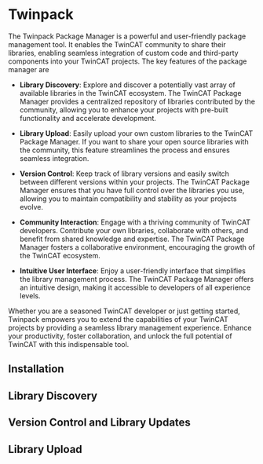 # Twinpack

The Twinpack Package Manager is a powerful and user-friendly package management tool. It enables the TwinCAT community to share their libraries, enabling seamless integration of custom code and third-party components into your TwinCAT projects. The key features of the package manager are

- **Library Discovery**: Explore and discover a potentially vast array of available libraries in the TwinCAT ecosystem. The TwinCAT Package Manager provides a centralized repository of libraries contributed by the community, allowing you to enhance your projects with pre-built functionality and accelerate development.

- **Library Upload**: Easily upload your own custom libraries to the TwinCAT Package Manager. If you want to share your open source libraries with the community, this feature streamlines the process and ensures seamless integration. 

- **Version Control**: Keep track of library versions and easily switch between different versions within your projects. The TwinCAT Package Manager ensures that you have full control over the libraries you use, allowing you to maintain compatibility and stability as your projects evolve.

- **Community Interaction**: Engage with a thriving community of TwinCAT developers. Contribute your own libraries, collaborate with others, and benefit from shared knowledge and expertise. The TwinCAT Package Manager fosters a collaborative environment, encouraging the growth of the TwinCAT ecosystem.

- **Intuitive User Interface**: Enjoy a user-friendly interface that simplifies the library management process. The TwinCAT Package Manager offers an intuitive design, making it accessible to developers of all experience levels.

Whether you are a seasoned TwinCAT developer or just getting started, Twinpack empowers you to extend the capabilities of your TwinCAT projects by providing a seamless library management experience. Enhance your productivity, foster collaboration, and unlock the full potential of TwinCAT with this indispensable tool.

## Installation

## Library Discovery

## Version Control and Library Updates

## Library Upload
